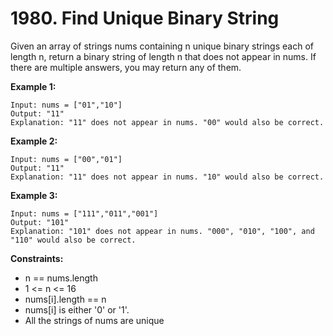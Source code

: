 # 1980. Find Unique Binary String
Given an array of strings nums containing n unique binary strings each of length n, return a binary string of length n that does not appear in nums. If there are multiple answers, you may return any of them.

 

**Example 1:**

```
Input: nums = ["01","10"]
Output: "11"
Explanation: "11" does not appear in nums. "00" would also be correct.
```

**Example 2:**
```
Input: nums = ["00","01"]
Output: "11"
Explanation: "11" does not appear in nums. "10" would also be correct.
```

**Example 3:**
```
Input: nums = ["111","011","001"]
Output: "101"
Explanation: "101" does not appear in nums. "000", "010", "100", and "110" would also be correct.
```

**Constraints:**
- n == nums.length
- 1 <= n <= 16
- nums[i].length == n
- nums[i] is either '0' or '1'.
- All the strings of nums are unique